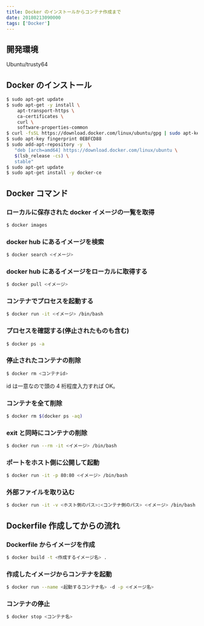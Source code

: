 ```yaml
---
title: Docker のインストールからコンテナ作成まで
date: 20180213090000
tags: ['Docker']
---
```


## 開発環境
Ubuntu/trusty64

## Docker のインストール

```bash
$ sudo apt-get update
$ sudo apt-get -y install \
    apt-transport-https \
    ca-certificates \
    curl \
    software-properties-common
$ curl -fsSL https://download.docker.com/linux/ubuntu/gpg | sudo apt-key add -
$ sudo apt-key fingerprint 0EBFCD88
$ sudo add-apt-repository -y  \
   "deb [arch=amd64] https://download.docker.com/linux/ubuntu \
   $(lsb_release -cs) \
   stable"
$ sudo apt-get update
$ sudo apt-get install -y docker-ce
```

## Docker コマンド
### ローカルに保存された docker イメージの一覧を取得

```bash
$ docker images
```

### docker hub にあるイメージを検索

```bash
$ docker search <イメージ>
```

### docker hub にあるイメージをローカルに取得する

```bash
$ docker pull <イメージ>
```

### コンテナでプロセスを起動する

```bash
$ docker run -it <イメージ> /bin/bash
```

### プロセスを確認する(停止されたものも含む)

```bash
$ docker ps -a
```

### 停止されたコンテナの削除

```bash
$ docker rm <コンテナid>
```

id は一意なので頭の 4 桁程度入力すれば OK。

### コンテナを全て削除

```bash
$ docker rm $(docker ps -aq)
```

### exit と同時にコンテナの削除

```bash
$ docker run --rm -it <イメージ> /bin/bash
```

### ポートをホスト側に公開して起動

```bash
$ docker run -it -p 80:80 <イメージ> /bin/bash
```

### 外部ファイルを取り込む

```bash
$ docker run -it -v <ホスト側のパス>:<コンテナ側のパス> <イメージ> /bin/bash
```

## Dockerfile 作成してからの流れ
### Dockerfile からイメージを作成

```bash
$ docker build -t <作成するイメージ名> .
```

### 作成したイメージからコンテナを起動

```bash
$ docker run --name <起動するコンテナ名> -d -p <イメージ名>
```

### コンテナの停止

```bash
$ docker stop <コンテナ名>
```
